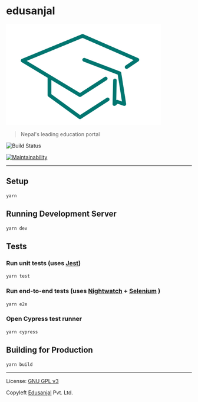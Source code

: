 # edusanjal

![Edusanjal](https://raw.githubusercontent.com/awecode/edusanjal-frontend/master/static/logo.png "Edusanjal")

> Nepal's leading education portal

![Build Status](https://travis-ci.org/awecode/edusanjal-frontend.svg?branch=develop "Build Status")

[![Maintainability](https://api.codeclimate.com/v1/badges/1f6fe4423781cf6aa504/maintainability)](https://codeclimate.com/github/awecode/edusanjal-frontend/maintainability)


---------------------------------------------------------------------------------------------------


## Setup  
```
yarn
```

## Running Development Server  
```
yarn dev
```

## Tests

### Run unit tests (uses [Jest](https://facebook.github.io/jest/))  
```
yarn test
```

### Run end-to-end tests (uses [Nightwatch](http://nightwatchjs.org/) + [Selenium](https://www.seleniumhq.org/) )  
```
yarn e2e
```

### Open Cypress test runner  
```
yarn cypress
```

## Building for Production  
```
yarn build
```


---------------------------------------------------------------------------------------------------


License: [GNU GPL v3](https://www.gnu.org/licenses/gpl-3.0.en.html)

Copyleft [Edusanjal](https://edusanjal.com) Pvt. Ltd.